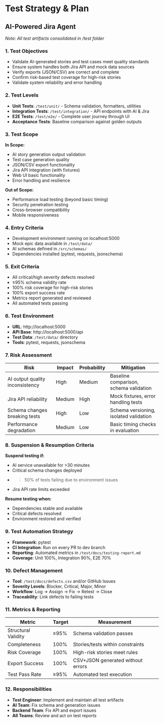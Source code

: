 # Test Strategy & Plan
## AI-Powered Jira Agent

*Note: All test artifacts consolidated in /test folder*

### 1. Test Objectives
- Validate AI-generated stories and test cases meet quality standards
- Ensure system handles both Jira API and mock data sources  
- Verify exports (JSON/CSV) are correct and complete
- Confirm risk-based test coverage for high-risk stories
- Validate system reliability and error handling

### 2. Test Levels
- **Unit Tests**: `/test/unit/` - Schema validation, formatters, utilities
- **Integration Tests**: `/test/integration/` - API endpoints with AI & Jira
- **E2E Tests**: `/test/e2e/` - Complete user journey through UI
- **Acceptance Tests**: Baseline comparison against golden outputs

### 3. Test Scope
**In Scope:**
- AI story generation output validation
- Test case generation quality
- JSON/CSV export functionality
- Jira API integration (with fixtures)
- Web UI basic functionality
- Error handling and resilience

**Out of Scope:**
- Performance load testing (beyond basic timing)
- Security penetration testing
- Cross-browser compatibility
- Mobile responsiveness

### 4. Entry Criteria
- Development environment running on localhost:5000
- Mock epic data available in `/test/data/`
- AI schemas defined in `/src/schemas/`
- Dependencies installed (pytest, requests, jsonschema)

### 5. Exit Criteria
- All critical/high severity defects resolved
- ≥95% schema validity rate
- 100% risk coverage for high-risk stories
- 100% export success rate
- Metrics report generated and reviewed
- All automated tests passing

### 6. Test Environment
- **URL**: http://localhost:5000
- **API Base**: http://localhost:5000/api
- **Test Data**: `/test/data/` directory
- **Tools**: pytest, requests, jsonschema

### 7. Risk Assessment
| Risk | Impact | Probability | Mitigation |
|------|--------|-------------|------------|
| AI output quality inconsistency | High | Medium | Baseline comparison, schema validation |
| Jira API reliability | Medium | High | Mock fixtures, error handling tests |
| Schema changes breaking tests | High | Low | Schema versioning, isolated validation |
| Performance degradation | Medium | Low | Basic timing checks in evaluation |

### 8. Suspension & Resumption Criteria
**Suspend testing if:**
- AI service unavailable for >30 minutes
- Critical schema changes deployed
- >50% of tests failing due to environment issues
- Jira API rate limits exceeded

**Resume testing when:**
- Dependencies stable and available
- Critical defects resolved
- Environment restored and verified

### 9. Test Automation Strategy
- **Framework**: pytest
- **CI Integration**: Run on every PR to dev branch
- **Reporting**: Automated metrics in `/test/docs/testing-report.md`
- **Coverage**: Unit 100%, Integration 90%, E2E 70%

### 10. Defect Management
- **Tool**: `/test/docs/defects.csv` and/or GitHub Issues
- **Severity Levels**: Blocker, Critical, Major, Minor
- **Workflow**: Log → Assign → Fix → Retest → Close
- **Traceability**: Link defects to failing tests

### 11. Metrics & Reporting
| Metric | Target | Measurement |
|--------|--------|-------------|
| Structural Validity | ≥95% | Schema validation passes |
| Completeness | 100% | Stories/tests within constraints |
| Risk Coverage | 100% | High-risk stories meet rules |
| Export Success | 100% | CSV+JSON generated without errors |
| Test Pass Rate | ≥95% | Automated test execution |

### 12. Responsibilities
- **Test Engineer**: Implement and maintain all test artifacts
- **AI Team**: Fix schema and generation issues
- **Backend Team**: Fix API and export issues
- **All Teams**: Review and act on test reports

